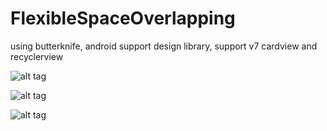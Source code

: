 # FlexibleSpaceOverlapping


using butterknife, android support design library, support v7 cardview and recyclerview

![alt tag](http://blogfiles.naver.net/20151126_162/sub4569_1448508171088bEma2_PNG/Screenshot_2015-11-26-12-11-28.png)


![alt tag](http://blogfiles.naver.net/20151126_47/sub4569_1448508171271LH2gP_PNG/Screenshot_2015-11-26-12-11-43.png)


![alt tag](http://blogfiles.naver.net/20151126_75/sub4569_1448508171500U9TTj_PNG/Screenshot_2015-11-26-12-12-02.png)